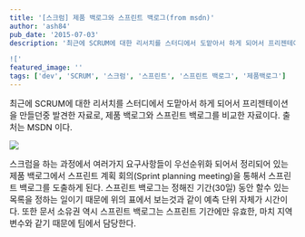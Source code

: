 ```yaml
---
title: '[스크럼] 제품 백로그와 스프린트 백로그(from msdn)'
author: 'ash84'
pub_date: '2015-07-03'
description: '최근에 SCRUM에 대한 리서치를 스터디에서 도맡아서 하게 되어서 프리젠테이션을 만들던중 발견한 자료로, 제품 백로그와 스프린트 백로그를 비교한 자료이다. 출처는 MSDN 이다. 

!['
featured_image: ''
tags: ['dev', 'SCRUM', '스크럼', '스프린트', '스프린트 백로그', '제품백로그']
---
```



<span style="font-size: 11pt; "></span><span style="font-size: 11pt; "></span><span style="font-size: 11pt; ">최근에 SCRUM에 대한 리서치를 스터디에서 도맡아서 하게 되어서 프리젠테이션을 만들던중 발견한 자료로</span><span style="font-size: 11pt; ">, 제품 백로그와 스프린트 백로그를 비교한 자료이다. </span><span style="font-size: 11pt; ">출처는 MSDN 이다. </span>

![](http://ash84.net/wp-content/uploads/1/cfile24.uf.164C043D4FD3F000242B07.png)

<span style="font-size: 11pt; ">스크럼을 하는 과정에서 여러가지 요구사항들이 우선순위화 되어서 정리되어 있는 제품 백로그에서 스프린트 계획 회의(Sprint planning meeting)을 통해서 스프린트 백로그를 도출하게 된다. 스프린트 백로그는 정해진 기간(30일) 동안 할수 있는 목록을 정하는 일이기 때문에 위의 표에서 보는것과 같이 예측 단위 자체가 시간이다. 또한 문서 소유권 역시 스프린트 백로그는 스프린트 기간에만 유효한, 마치 지역 변수와 같기 때문에 팀에서 담당한다. </span>

<span style="font-size: 11pt; ">  
</span>



